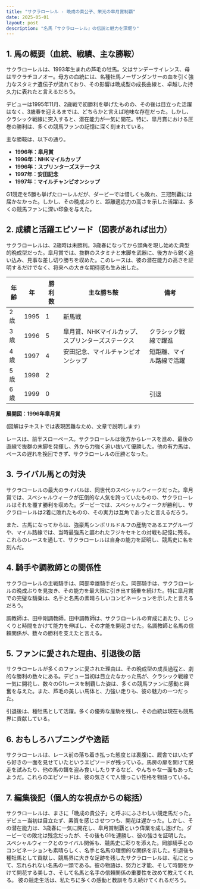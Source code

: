 ```yaml
---
title: "サクラローレル - 晩成の貴公子、栄光の皐月賞制覇"
date: 2025-05-01
layout: post
description: "名馬『サクラローレル』の伝説と魅力を深堀り"
---
```


## 1. 馬の概要（血統、戦績、主な勝鞍）

サクラローレルは、1993年生まれの芦毛の牡馬。父はサンデーサイレンス、母はサクラチヨノオー。母方の血統には、名種牡馬ノーザンダンサーの血を引く強力なスタミナ遺伝子が流れており、その影響は晩成型の成長曲線と、卓越した持久力に表れたと言えるだろう。

デビューは1995年11月、2歳戦で初勝利を挙げたものの、その後は目立った活躍はなく、3歳春を迎えるまでは、どちらかと言えば地味な存在だった。しかし、クラシック戦線に突入すると、潜在能力が一気に開花。特に、皐月賞における圧巻の勝利は、多くの競馬ファンの記憶に深く刻まれている。

主な勝鞍は、以下の通り。

* **1996年：皐月賞**
* **1996年：NHKマイルカップ**
* **1996年：スプリンターズステークス**
* **1997年：安田記念**
* **1997年：マイルチャンピオンシップ**

G1競走を5勝も挙げたローレルだが、ダービーでは惜しくも敗れ、三冠制覇には届かなかった。しかし、その晩成ぶりと、距離適応力の高さを示した活躍は、多くの競馬ファンに深い印象を与えた。


## 2. 成績と活躍エピソード（図表があれば出力）

サクラローレルは、2歳時は未勝利。3歳春になってから頭角を現し始めた典型的晩成型だった。皐月賞では、抜群のスタミナと末脚を武器に、後方から鋭く追い込み、見事な差し切り勝ちを収めた。このレースは、彼の潜在能力の高さを証明するだけでなく、将来への大きな期待感も生み出した。

| 年齢 | 年 | 勝利数 | 主な勝ち鞍 | 備考 |
|---|---|---|---|---|
| 2歳 | 1995 | 1 | 新馬戦 |  |
| 3歳 | 1996 | 5 | 皐月賞、NHKマイルカップ、スプリンターズステークス |  クラシック戦線で躍進 |
| 4歳 | 1997 | 4 | 安田記念、マイルチャンピオンシップ | 短距離、マイル路線で活躍 |
| 5歳 | 1998 | 2 |  |  |
| 6歳 | 1999 | 0 |  |  引退 |

**展開図：1996年皐月賞**

(図解はテキストでは表現困難なため、文章で説明します)

レースは、前半スローペース。サクラローレルは後方からレースを進め、最後の直線で抜群の末脚を発揮し、外から力強く追い抜いて優勝した。他の有力馬は、ペースの遅れを挽回できず、サクラローレルの圧勝となった。


## 3. ライバル馬との対決

サクラローレルの最大のライバルは、同世代のスペシャルウィークだった。皐月賞では、スペシャルウィークが圧倒的な人気を誇っていたものの、サクラローレルはそれを覆す勝利を収めた。ダービーでは、スペシャルウィークが勝利し、サクラローレルは2着に敗れたものの、その実力は互角であったと言えるだろう。

また、古馬になってからは、強豪馬シンボリルドルフの産駒であるエアグルーヴや、マイル路線では、当時最強馬と謳われたフジキセキとの対戦も記憶に残る。これらのレースを通して、サクラローレルは自身の能力を証明し、競馬史に名を刻んだ。


## 4. 騎手や調教師との関係性

サクラローレルの主戦騎手は、岡部幸雄騎手だった。岡部騎手は、サクラローレルの晩成ぶりを見抜き、その能力を最大限に引き出す騎乗を続けた。特に皐月賞での完璧な騎乗は、名手と名馬の素晴らしいコンビネーションを示したと言えるだろう。

調教師は、田中剛調教師。田中調教師は、サクラローレルの育成にあたり、じっくりと時間をかけて能力を伸ばし、その才能を開花させた。名調教師と名馬の信頼関係が、数々の勝利を支えたと言える。


## 5. ファンに愛された理由、引退後の話

サクラローレルが多くのファンに愛された理由は、その晩成型の成長過程と、劇的な勝利の数々にある。デビュー当初は目立たなかった馬が、クラシック戦線で一気に開花し、数々のG1レースを制覇した姿は、多くの競馬ファンに感動と興奮を与えた。また、芦毛の美しい馬体と、力強い走りも、彼の魅力の一つだった。

引退後は、種牡馬として活躍。多くの優秀な産駒を残し、その血統は現在も競馬界に貢献している。


## 6. おもしろハプニングや逸話

サクラローレルは、レース前の落ち着き払った態度とは裏腹に、厩舎ではいたずら好きの一面を見せていたというエピソードが残っている。馬房の扉を開けて脱走を試みたり、他の馬の餌を盗み食いしたりするなど、やんちゃな一面もあったようだ。これらのエピソードは、彼の気さくで人懐っこい性格を物語っている。


## 7. 編集後記（個人的な視点からの総括）

サクラローレルは、まさに「晩成の貴公子」と呼ぶにふさわしい競走馬だった。デビュー当初は目立たず、素質を感じさせつつも、開花は遅かった。しかし、その潜在能力は、3歳春に一気に開花し、皐月賞制覇という偉業を成し遂げた。ダービーでの敗北は残念だったが、その後もG1を連勝し、彼の強さを証明した。スペシャルウィークとのライバル関係も、競馬史に彩りを添えた。岡部騎手とのコンビネーションも素晴らしく、名手と名馬の理想的な関係を示した。引退後も種牡馬として貢献し、競馬界に大きな足跡を残したサクラローレルは、私にとって、忘れられない名馬の一頭である。彼の物語は、努力と才能、そして時間をかけて開花する美しさ、そして名馬と名手の信頼関係の重要性を改めて教えてくれる。  彼の競走生活は、私たちに多くの感動と教訓を与え続けてくれるだろう。
